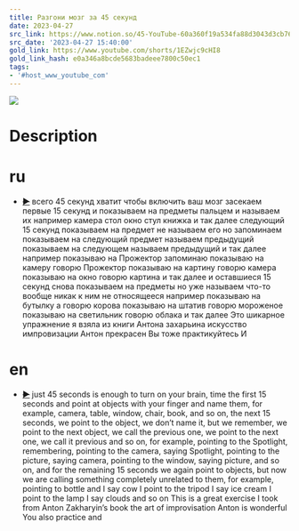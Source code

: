 ```yaml
---
title: Разгони мозг за 45 секунд
date: 2023-04-27
src_link: https://www.notion.so/45-YouTube-60a360f19a534fa88d3043d3cb76cd4e
src_date: '2023-04-27 15:40:00'
gold_link: https://www.youtube.com/shorts/1EZwjc9cHI8
gold_link_hash: e0a346a8bcde5683badeee7800c50ec1
tags:
- '#host_www_youtube_com'
---
```


![](https://www.youtube.com/shorts/1EZwjc9cHI8) 
# Description 

# ru
 - ~~[▶](https://www.youtube.com/shorts/1EZwjc9cHI8&t=0)~~  всего 45 секунд хватит чтобы включить ваш мозг засекаем первые 15 секунд и показываем на предметы пальцем и называем их например камера стол окно стул книжка и так далее следующий 15 секунд показываем на предмет не называем его но запоминаем показываем на следующий предмет называем предыдущий показываем на следующем называем предыдущий и так далее например показываю на Прожектор запоминаю показываю на камеру говорю Прожектор показываю на картину говорю камера показываю на окно говорю картина и так далее и оставшиеся 15 секунд снова показываем на предметы но уже называем что-то вообще никак к ним не относящееся например показываю на бутылку а говорю корова показываю на штатив говорю мороженое показываю на светильник говорю облака и так далее Это шикарное упражнение я взяла из книги Антона захарьина искусство импровизации Антон прекрасен Вы тоже практикуйтесь И 
# en
 - ~~[▶](https://www.youtube.com/shorts/1EZwjc9cHI8&t=0)~~  just 45 seconds is enough to turn on your brain, time the first 15 seconds and point at objects with your finger and name them, for example, camera, table, window, chair, book, and so on, the next 15 seconds, we point to the object, we don’t name it, but we remember, we point to the next object, we call the previous one, we point to the next one, we call it previous and so on, for example, pointing to the Spotlight, remembering, pointing to the camera, saying Spotlight, pointing to the picture, saying camera, pointing to the window, saying picture, and so on, and for the remaining 15 seconds we again point to objects, but now we are calling something completely unrelated to them, for example, pointing to  bottle and I say cow I point to the tripod I say ice cream I point to the lamp I say clouds and so on This is a great exercise I took from Anton Zakharyin’s book the art of improvisation Anton is wonderful You also practice and